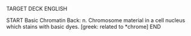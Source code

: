 TARGET DECK
ENGLISH

START
Basic
Chromatin
Back: n. Chromosome material in a cell nucleus which stains with basic dyes. [greek: related to *chrome]
END
